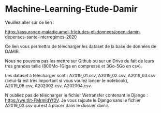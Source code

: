 # Machine-Learning-Etude-Damir
Veuillez aller sur ce lien :

https://assurance-maladie.ameli.fr/etudes-et-donnees/open-damir-depenses-sante-interregimes-2020

Ce lien vous permettra de télécharger les dataset de la base de données de DAMIR.

Nous ne pouvons pas les mettre sur Github ou sur un Drive du fait de leurs très grandes taille (800Mo-1Giga en compressé et 3Go-5Go en csv).

Les dataset à télécharger sont :
A2019_01.csv,
A2019_02.csv,
A2019_03.csv (celui-là est très important si vous voulez lancer le notebook),
A2019_08.csv,
A202002.csv,
A202004.csv.


N'oubliez pas de télécharger le fichier Wetransfer contenant le Django : https://we.tl/t-FMrmIdYf0V.
Je vous rajoute le Django sans le fichier A2019_03.csv qui est à placer dans le dossier damir.
